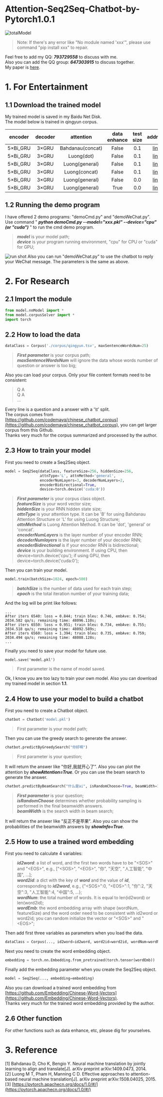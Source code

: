 
Attention-Seq2Seq-Chatbot-by-Pytorch1.0.1
===
![totalModel](https://github.com/wudejian789/Attention-Seq2Seq-Chatbot-by-Pytorch1.0.1/blob/master/image/totalModel.png)
>Note: If there's any error like "No module named 'xxx'", please use command "pip install xxx" to repair.  

Feel free to add my QQ: ***793729558*** to discuss with me.  
Also you can add the QQ group: ***647303915*** to discuss together.  
My paper is [here](https://github.com/wudejian789/Attention-Seq2Seq-Chatbot-by-Pytorch1.0.1/blob/master/基于深度学习的聊天机器人实现\(第三稿\).pdf).  

# 1. For Entertainment
## 1.1 Download the trained model
My trained model is saved in my Baidu Net Disk.  
The model below is trained in qingyun corpus.  

|encoder|decoder|attention|data enhance|test size|address|key|  
|:-:|:-:|:-:|:-:|:-:|:-:|:-:|  
|5×Bi_GRU|3×GRU|Bahdanau(concat)|False|0.1|[link](https://pan.baidu.com/s/1qel4uPNAdVF7Sjl-fzWAuQ)|s55l|  
|5×Bi_GRU|3×GRU|Luong(dot)|False|0.1|[link](https://pan.baidu.com/s/1ftVs682QzmFDqPRdSgN7Zg)|x76r|  
|5×Bi_GRU|3×GRU|Luong(general)|False|0.1|[link](https://pan.baidu.com/s/1uVg4IwnPzCx7H48wFmjWOA)|p3y0|  
|5×Bi_GRU|3×GRU|Luong(concat)|False|0.1|[link](https://pan.baidu.com/s/16SnTTx8CQBhnkEOe6Dj0QA)|xte1|  
|5×Bi_GRU|3×GRU|Luong(general)|False|0.0|[link](https://pan.baidu.com/s/1pn4_6JCco95g9JHxC0R9FQ)|pl5j|  
|5×Bi_GRU|3×GRU|Luong(general)|True|0.0|[link](https://pan.baidu.com/s/1_GHEDRzQyl-R5LIndgQurQ)|0sfe|  

## 1.2 Running the demo program
I have offered 2 demo programs: "demoCmd.py" and "demoWeChat.py".  
Use command " ***python demoCmd.py --model="xxx.pkl" --device="cpu"(or "cuda")*** " to run the cmd demo program.
>***model*** is your model path;  
>***device*** is your program running environment, "cpu" for CPU or "cuda" for GPU;  

![run shot](https://github.com/wudejian789/Attention-Seq2Seq-Chatbot-by-Pytorch1.0.1/blob/master/image/demoCmd.png)
Also you can run "demoWeChat.py" to use the chatbot to reply your WeChat message. The parameters is the same as above.  
# 2. For Research
## 2.1 Import the module
```python
from model.nnModel import *
from model.corpusSolver import *
import torch
```
## 2.2 How to load the data
```python
dataClass = Corpus('./corpus/qingyun.tsv', maxSentenceWordsNum=25)
```
>***First parameter*** is your corpus path;  
>***maxSentenceWordsNum*** will ignore the data whose words number of question or answer is too big;  

Also you can load your corpus. Only your file content formats need to be consistent:
>Q  A  
>Q  A  
>...

Every line is a question and a answer with a '\t' split.  
The corpus comes from [https://github.com/codemayq/chinese_chatbot_corpus](https://github.com/codemayq/chinese_chatbot_corpus), you can get larger corpus from this Github.  
Thanks very much for the corpus summarized and processed by the author.  
## 2.3 How to train your model
First you need to create a Seq2Seq object.
```python
model = Seq2Seq(dataClass, featureSize=256, hiddenSize=256, 
                attnType='L', attnMethod='general', 
                encoderNumLayers=3, decoderNumLayers=2, 
                encoderBidirectional=True, 
                device=torch.device('cuda:0'))
```
>***First parameter*** is your corpus class object.  
>***featureSize*** is your word vector size;  
>***hiddenSize*** is your RNN hidden state size;  
>***attnType*** is your attention type. It can be 'B' for using Bahdanau Attention Structure or 'L' for using Luong Structure;  
> ***attnMethod*** is Luong Attention Method. It can be 'dot', 'general' or 'concat'.  
>***encoderNumLayers*** is the layer number of your encoder RNN;  
>***decoderNumlayers*** is the layer number of your decoder RNN;  
>***encoderBidirectional*** is if your encoder RNN is bidirectional;  
>***device*** is your building environment. If using CPU, then device=torch.device('cpu'); if using GPU, then device=torch.device('cuda:0');  

Then you can train your model.
```python
model.train(batchSize=1024, epoch=500)
```
>***batchSize*** is the number of data used for each train step;  
>***epoch*** is the total iteration number of your training data;  

And the log will be print like follows:
```
...
After iters 6540: loss = 0.844; train bleu: 0.746, embAve: 0.754; 2034.582 qa/s; remaining time: 48096.110s;
After iters 6550: loss = 0.951; train bleu: 0.734, embAve: 0.755; 2034.518 qa/s; remaining time: 48092.589s;
After iters 6560: loss = 1.394; train bleu: 0.735, embAve: 0.759; 2034.494 qa/s; remaining time: 48088.128s;
...
```
Finally you need to save your model for future use.
```
model.save('model.pkl')
```
>First parameter is the name of model saved.  

Ok, I know you are too lazy to train your own model. Also you can download my trained model in section **1.1**.

## 2.4 How to use your model to build a chatbot
First you need to create a Chatbot object.
```python
chatbot = Chatbot('model.pkl')
```
>First parameter is your model path;  

Then you can use the greedy search to generate the answer.
```python
chatbot.predictByGreedySearch("你好啊")
```
>First parameter is your question;  

It will return the answer like "你好,我就开心了". Also you can plot the attention by ***showAttention=True***.
Or you can use the beam search to generate the answer.
```python
chatbot.predictByBeamSearch("什么是ai", isRandomChoose=True, beamWidth=10)
```
>***First parameter*** is your question;  
>***isRandomChoose*** determines whether probability sampling is performed in the final beamwidth answers.  
>***beamWidth*** is the search width in beam search;   

It will return the answer like "反正不是苹果". Also you can show the probabilities of the beamwidth answers by ***showInfo=True***.
## 2.5 How to use a trained word embedding
First you need to calculate 4 variables: 
>***id2word***: a list of word, and the first two words have to be "\<SOS\>" and "\<EOS\>", e.g., ["\<SOS\>", "\<EOS\>", "你", "天空", "人工智能", "中国", ...];  
>***word2id***: a dict with the key of ***word*** and the value of ***id***, corresponding to ***id2word***, e.g., {"\<SOS\>":0, "\<EOS\>":1, "你":2, "天空":3, "人工智能":4, "中国":5, ...};  
>***wordNum***: the total number of words. It is equal to len(id2word) or len(word2id);  
>***wordEmb***: the word embedding array with shape (wordNum, featureSize) and the word order need to be consistent with id2word or word2id;  you can random initialize the vector or "\<SOS\>" and "\<EOS\>";  

Then add first three variables as parameters when you load the data. 
```python
dataClass = Corpus(..., id2word=id2word, word2id=word2id, wordNum=wordNum)
```
Next you need to create the word embedding object.
```python
embedding = torch.nn.Embedding.from_pretrained(torch.tensor(wordEmb))
```
Finally add the embedding parameter when you create the Seq2Seq object.
```python
model = Seq2Seq(..., embedding=embedding)
```
Also you can download a trained word embedding from [https://github.com/Embedding/Chinese-Word-Vectors](https://github.com/Embedding/Chinese-Word-Vectors).  
Thanks very much for the trained word embedding provided by the author.  
## 2.6 Other function
For other functions such as data enhance, etc, please dig for yourselves.
# 3. Reference
[1] Bahdanau D, Cho K, Bengio Y. Neural machine translation by jointly learning to align and translate[J]. arXiv preprint arXiv:1409.0473, 2014.  
[2] Luong M T, Pham H, Manning C D. Effective approaches to attention-based neural machine translation[J]. arXiv preprint arXiv:1508.04025, 2015.  
[3] [https://pytorch.apachecn.org/docs/1.0/#/](https://pytorch.apachecn.org/docs/1.0/#/)  
